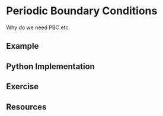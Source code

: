 # Periodic Boundary Conditions

Why do we need PBC etc.

## Example

## Python Implementation

## Exercise

## Resources

